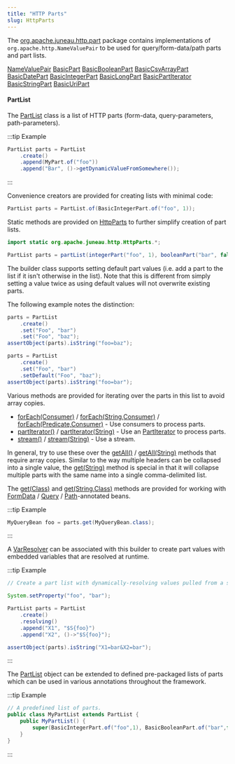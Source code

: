 ```yaml
---
title: "HTTP Parts"
slug: HttpParts
---
```


The <a href="/site/apidocs/org/apache/juneau/http/part/package-summary.html" target="_blank">org.apache.juneau.http.part</a> package contains implementations of
`org.apache.http.NameValuePair` to be used for query/form-data/path parts and part lists.

<tree>
<node-0><java-interface><a href="https://hc.apache.org/httpcomponents-core-4.4.x/current/httpcore/apidocs/org/apache/http/NameValuePair.html" target="_blank">NameValuePair</a></java-interface></node-0>
<node-1><java-class><a href="/site/apidocs/org/apache/juneau/http/part/BasicPart.html" target="_blank">BasicPart</a></java-class></node-1>
<node-1><java-class><a href="/site/apidocs/org/apache/juneau/http/part/BasicBooleanPart.html" target="_blank">BasicBooleanPart</a></java-class></node-1>
<node-1><java-class><a href="/site/apidocs/org/apache/juneau/http/part/BasicCsvArrayPart.html" target="_blank">BasicCsvArrayPart</a></java-class></node-1>
<node-1><java-class><a href="/site/apidocs/org/apache/juneau/http/part/BasicDatePart.html" target="_blank">BasicDatePart</a></java-class></node-1>
<node-1><java-class><a href="/site/apidocs/org/apache/juneau/http/part/BasicIntegerPart.html" target="_blank">BasicIntegerPart</a></java-class></node-1>
<node-1><java-class><a href="/site/apidocs/org/apache/juneau/http/part/BasicLongPart.html" target="_blank">BasicLongPart</a></java-class></node-1>
<node-1><java-class><a href="/site/apidocs/org/apache/juneau/http/part/BasicPartIterator.html" target="_blank">BasicPartIterator</a></java-class></node-1>
<node-1><java-class><a href="/site/apidocs/org/apache/juneau/http/part/BasicStringPart.html" target="_blank">BasicStringPart</a></java-class></node-1>
<node-1><java-class><a href="/site/apidocs/org/apache/juneau/http/part/BasicUriPart.html" target="_blank">BasicUriPart</a></java-class></node-1>
</tree>

#### PartList

The <a href="/site/apidocs/org/apache/juneau/http/part/PartList.html" target="_blank">PartList</a> class is a list of HTTP parts (form-data,
query-parameters, path-parameters).

:::tip Example
```java
PartList parts = PartList
    .create()
    .append(MyPart.of("foo"))
    .append("Bar", ()->getDynamicValueFromSomewhere());
```
:::

Convenience creators are provided for creating lists with minimal code:

```java
PartList parts = PartList.of(BasicIntegerPart.of("foo", 1));
```

Static methods are provided on <a href="/site/apidocs/org/apache/juneau/http/HttpParts.html" target="_blank">HttpParts</a> to further simplify
creation of part lists.

```java
import static org.apache.juneau.http.HttpParts.*;

PartList parts = partList(integerPart("foo", 1), booleanPart("bar", false));
```

The builder class supports setting default part values (i.e. add a part to the list if it isn't otherwise in the list).
Note that this is different from simply setting a value twice as using default values will not overwrite existing parts.

The following example notes the distinction:

```java
parts = PartList
    .create()
    .set("Foo", "bar")
    .set("Foo", "baz");
assertObject(parts).isString("foo=baz");

parts = PartList
    .create()
    .set("Foo", "bar")
    .setDefault("Foo", "baz");
assertObject(parts).isString("foo=bar");
```

Various methods are provided for iterating over the parts in this list to avoid array copies.

- <a href="/site/apidocs/org/apache/juneau/http/part/PartList.html#forEach(java.lang.String,java.util.function.Consumer)" target="_blank">forEach(Consumer)</a> / <a href="/site/apidocs/org/apache/juneau/http/part/PartList.html#forEach(java.lang.String,java.util.function.Consumer)" target="_blank">forEach(String,Consumer)</a> / <a href="/site/apidocs/org/apache/juneau/http/part/PartList.html#forEach(java.lang.String,java.util.function.Consumer)" target="_blank">forEach(Predicate,Consumer)</a> - Use consumers to process parts.
- <a href="/site/apidocs/org/apache/juneau/http/part/PartList.html#partIterator()" target="_blank">partIterator()</a> / <a href="/site/apidocs/org/apache/juneau/http/part/PartList.html#partIterator()" target="_blank">partIterator(String)</a> - Use an <a href="/site/apidocs/org/apache/juneau/http/part/PartIterator.html" target="_blank">PartIterator</a> to process parts.
- <a href="/site/apidocs/org/apache/juneau/http/part/PartList.html#stream(java.lang.String)" target="_blank">stream()</a> / <a href="/site/apidocs/org/apache/juneau/http/part/PartList.html#stream(java.lang.String)" target="_blank">stream(String)</a> - Use a stream.

In general, try to use these over the <a href="/site/apidocs/org/apache/juneau/http/part/PartList.html#getAll()" target="_blank">getAll()</a> / <a href="/site/apidocs/org/apache/juneau/http/part/PartList.html#getAll()" target="_blank">getAll(String)</a> methods that require array copies.
Similar to the way multiple headers can be collapsed into a single value, the <a href="/site/apidocs/org/apache/juneau/http/part/PartList.html#get(java.lang.Class)" target="_blank">get(String)</a> method is special in that it will collapse multiple parts with the same name into a single comma-delimited list.

The <a href="/site/apidocs/org/apache/juneau/http/part/PartList.html#get(java.lang.Class)" target="_blank">get(Class)</a> and <a href="/site/apidocs/org/apache/juneau/http/part/PartList.html#get(java.lang.Class)" target="_blank">get(String,Class)</a> methods are provided for working with <a href="/site/apidocs/org/apache/juneau/http/annotation/FormData.html" target="_blank">FormData</a> / <a href="/site/apidocs/org/apache/juneau/http/annotation/Query.html" target="_blank">Query</a> / <a href="/site/apidocs/org/apache/juneau/http/annotation/Path.html" target="_blank">Path</a>-annotated beans.

:::tip Example
```java
MyQueryBean foo = parts.get(MyQueryBean.class);
```
:::

A <a href="/site/apidocs/org/apache/juneau/svl/VarResolver.html" target="_blank">VarResolver</a> can be associated with this builder to create part
values with embedded variables that are resolved at runtime.

:::tip Example
```java
// Create a part list with dynamically-resolving values pulled from a system property.

System.setProperty("foo", "bar");

PartList parts = PartList
    .create()
    .resolving()
    .append("X1", "$S{foo}")
    .append("X2", ()->"$S{foo}");

assertObject(parts).isString("X1=bar&X2=bar");
```
:::

The <a href="/site/apidocs/org/apache/juneau/http/part/PartList.html" target="_blank">PartList</a> object can be extended to defined pre-packaged
lists of parts which can be used in various annotations throughout the framework.

:::tip Example
```java
// A predefined list of parts.
public class MyPartList extends PartList {
    public MyPartList() {
        super(BasicIntegerPart.of("foo",1), BasicBooleanPart.of("bar",false));
    }
}
```
:::